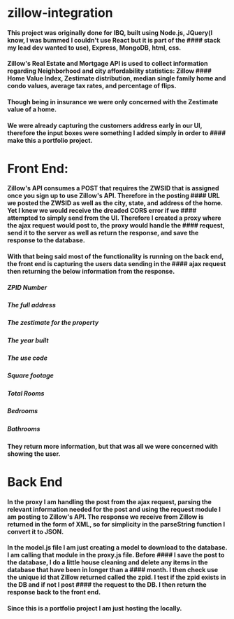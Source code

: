 # zillow-integration

#### This project was originally done for IBQ, built using Node.js, JQuery(I know, I was bummed I couldn't use React but it is part of the #### stack my lead dev wanted to use), Express, MongoDB, html, css.

#### Zillow's Real Estate and Mortgage API is used to collect information regarding Neighborhood and city affordability statistics: Zillow #### Home Value Index, Zestimate distribution, median single family home and condo values, average tax rates, and percentage of flips. 
#### Though being in insurance we were only concerned with the Zestimate value of a home. 

#### We were already capturing the customers address early in our UI, therefore the input boxes were something I added simply in order to #### make this a portfolio project. 

# Front End: 

#### Zillow's API consumes a POST that requires the ZWSID that is assigned once you sign up to use Zillow's API. Therefore in the posting #### URL we posted the ZWSID as well as the city, state, and address of the home. Yet I knew we would receive the dreaded CORS error if we #### attempted to simply send from the UI. Therefore I created a proxy where the ajax request would post to, the proxy would handle the #### request, send it to the server as well as return the response, and save the response to the database. 

#### With that being said most of the functionality is running on the back end, the front end is capturing the users data sending in the #### ajax request then returning the below information from the response. 

##### ZPID Number
##### The full address
##### The zestimate for the property
##### The year built
##### The use code
##### Square footage
##### Total Rooms
##### Bedrooms
##### Bathrooms

#### They return more information, but that was all we were concerned with showing the user.

# Back End

#### In the proxy I am handling the post from the ajax request, parsing the relevant information needed for the post and using the request module I am posting to Zillow's API. The response we receive from Zillow is returned in the form of XML, so for simplicity in the parseString function I convert it to JSON. 

#### In the model.js file I am just creating a model to download to the database. I am calling that module in the proxy.js file. Before #### I save the post to the database, I do a little house cleaning and delete any items in the database that have been in longer than a #### month. I then check use the unique id that Zillow returned called the zpid. I test if the zpid exists in the DB and if not I post #### the request to the DB. I then return the response back to the front end. 

#### Since this is a portfolio project I am just hosting the locally. 






